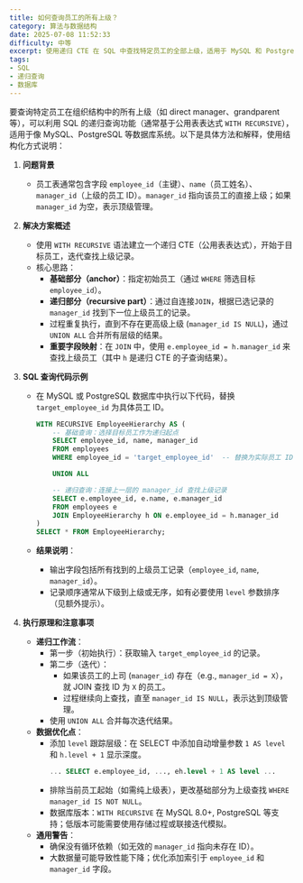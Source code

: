 ```yaml
---
title: 如何查询员工的所有上级？
category: 算法与数据结构
date: 2025-07-08 11:52:33
difficulty: 中等
excerpt: 使用递归 CTE 在 SQL 中查找特定员工的全部上级，适用于 MySQL 和 PostgreSQL。
tags:
- SQL
- 递归查询
- 数据库
---
```

要查询特定员工在组织结构中的所有上级（如 direct manager、grandparent 等），可以利用 SQL 的递归查询功能（通常基于公用表表达式 `WITH RECURSIVE`），适用于像 MySQL、PostgreSQL 等数据库系统。以下是具体方法和解释，使用结构化方式说明：

1. **问题背景**
   - 员工表通常包含字段 `employee_id`（主键）、`name`（员工姓名）、`manager_id`（上级的员工 ID）。`manager_id` 指向该员工的直接上级；如果 `manager_id` 为空，表示顶级管理。

2. **解决方案概述**
   - 使用 `WITH RECURSIVE` 语法建立一个递归 CTE（公用表表达式），开始于目标员工，迭代查找上级记录。  
   - 核心思路： 
     - **基础部分（anchor）**：指定初始员工（通过 `WHERE` 筛选目标 `employee_id`）。
     - **递归部分（recursive part）**：通过自连接`JOIN`，根据已选记录的 `manager_id` 找到下一位上级员工的记录。
     - 过程重复执行，直到不存在更高级上级 (`manager_id IS NULL`)，通过 `UNION ALL` 合并所有层级的结果。
     - **重要字段映射**：在 `JOIN` 中，使用 `e.employee_id = h.manager_id` 来查找上级员工（其中 `h` 是递归 CTE 的子查询结果）。

3. **SQL 查询代码示例**
   - 在 MySQL 或 PostgreSQL 数据库中执行以下代码，替换 `target_employee_id` 为具体员工 ID。
     ```sql
     WITH RECURSIVE EmployeeHierarchy AS (
         -- 基础查询：选择目标员工作为递归起点
         SELECT employee_id, name, manager_id
         FROM employees
         WHERE employee_id = 'target_employee_id'  -- 替换为实际员工 ID
     
         UNION ALL
     
         -- 递归查询：连接上一层的 manager_id 查找上级记录
         SELECT e.employee_id, e.name, e.manager_id
         FROM employees e
         JOIN EmployeeHierarchy h ON e.employee_id = h.manager_id
     )
     SELECT * FROM EmployeeHierarchy;
     ```

   - **结果说明**：
     - 输出字段包括所有找到的上级员工记录（`employee_id`, `name`, `manager_id`）。
     - 记录顺序通常从下级到上级或无序，如有必要使用 `level` 参数排序（见额外提示）。

4. **执行原理和注意事项**
   - **递归工作流**：
     - 第一步（初始执行）：获取输入 `target_employee_id` 的记录。
     - 第二步（迭代）：
       - 如果该员工的上司 (`manager_id`) 存在（e.g., `manager_id = X`），就 JOIN 查找 ID 为 `X` 的员工。
       - 过程继续向上查找，直至 `manager_id IS NULL`，表示达到顶级管理。
     - 使用 `UNION ALL` 合并每次迭代结果。
   - **数据优化点**：
     - 添加 `level` 跟踪层级：在 SELECT 中添加自动增量参数 `1 AS level` 和 `h.level + 1` 显示深度。  
       ```sql
       ... SELECT e.employee_id, ..., eh.level + 1 AS level ...
       ```
     - 排除当前员工起始（如需纯上级表），更改基础部分为上级查找 `WHERE manager_id IS NOT NULL`。
     - 数据库版本：`WITH RECURSIVE` 在 MySQL 8.0+, PostgreSQL 等支持；低版本可能需要使用存储过程或联接迭代模拟。
   - **通用警告**：
     - 确保没有循环依赖（如无效的 `manager_id` 指向未存在 ID）。
     - 大数据量可能导致性能下降；优化添加索引于 `employee_id` 和 `manager_id` 字段。
